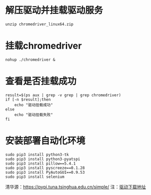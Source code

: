 # 解压驱动并挂载驱动服务
```unzip chromedriver_linux64.zip```
# 挂载chromedriver
```nohup ./chromedriver &```
# 查看是否挂载成功
```
result=$(ps aux | grep -v grep | grep chromedriver)
if [-n $result];then
    echo "驱动挂载成功"
else
    echo "驱动挂载失败"
fi
```
# 安装部署自动化环境
```
sudo pip3 install python3-tk
sudo pip3 install python3-pyatspi
sudo pip3 install pillow==5.4.1
sudo pip3 install pyscreeze==0.1.28 
sudo pip3 install PyAutoGUI==0.9.53
sudo pip3 install selenium
```

清华源：https://pypi.tuna.tsinghua.edu.cn/simple/
注：[驱动下载地址](http://chromedriver.storage.googleapis.com/index.html)